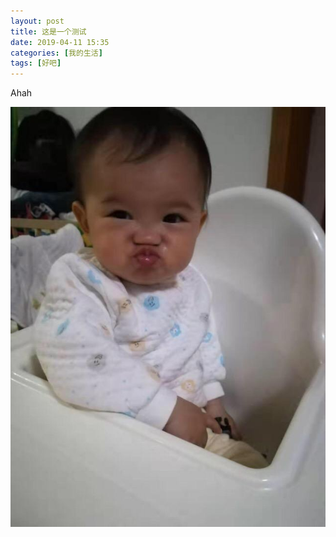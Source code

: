 ```yaml
---
layout: post
title: 这是一个测试
date: 2019-04-11 15:35
categories: [我的生活]
tags: [好吧]
---
```


Ahah

![](/assets/20190411/hello.jpg)

